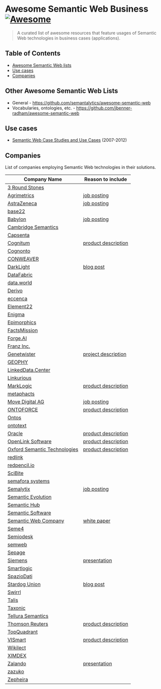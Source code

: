 # Awesome Semantic Web Business [![Awesome](https://awesome.re/badge.svg)](https://awesome.re)

> A curated list of awesome resources that feature usages of Semantic Web technologies in business cases (applications).

## Table of Contents

- [Awesome Semantic Web lists](#awesome-semantic-web-lists)
- [Use cases](#use-cases)
- [Companies](#companies)

## Other Awesome Semantic Web Lists

- General - https://github.com/semantalytics/awesome-semantic-web
- Vocabularies, ontologies, etc. - https://github.com/jbenner-radham/awesome-semantic-web

## Use cases

- [Semantic Web Case Studies and Use Cases](https://www.w3.org/2001/sw/sweo/public/UseCases/) (2007-2012)

## Companies

List of companies employing Semantic Web technologies in their solutions.

Company Name                             | Reason to include 
-----------------------------------------|-------------------
[3 Round Stones](http://3roundstones.com) |
[Agrimetrics](https://agrimetrics.co.uk) | [job posting](https://web.archive.org/web/20190320203317/https://agrimetrics.co.uk/careers/semantic-web-linked-data-scientist-at-agrimetrics)
[AstraZeneca](https://www.astrazeneca.com/) | [job posting](http://web.archive.org/web/20190503084905/https://job-search.astrazeneca.com/job/cambridge/informatician-astrazeneca-r-and-d-disease-knowledge-graph-team/7684/11393491)
[base22](http://base22.com) |
[Babylon](https://www.babylonhealth.com/) | [job posting](https://web.archive.org/web/20190503083427/https://jobs.lever.co/babylonhealth/cd7b6b1e-7efe-4f16-9d5d-0148d18af31d)
[Cambridge Semantics](https://www.cambridgesemantics.com) |
[Capsenta](https://capsenta.com) |
[Cognitum](https://www.cognitum.eu/) | [product description](https://www.cognitum.eu/semantics/Tools/SparqlExcelTools.aspx)
[Cognonto](http://cognonto.com) |
[CONWEAVER](https://www.conweaver.com) |
[DarkLight](https://www.darklight.ai) | [blog post](https://www.darklight.ai/blog/artificial-intelligence-belief-propagation-with-a-common-object-model)
[DataFabric](http://datafabric.cc) |
[data.world](https://data.world) |
[Derivo](http://derivo.de) |
[eccenca](https://www.eccenca.com) |
[Element22](http://www.element-22.com/) |
[Enigma](https://www.enigma.com) |
[Epimorphics](https://www.epimorphics.com) |
[FactsMission](https://factsmission.com) |
[Forge.AI](https://www.forge.ai) |
[Franz Inc.](https://franz.com/) |
[Genetwister](https://www.genetwister.nl) | [project description](https://www.genetwister.nl/projecten/semantic-web)
[GEOPHY](https://geophy.com) |
[LinkedData.Center](http://linkeddata.center) |
[Linkurious](https://linkurio.us) |
[MarkLogic](https://www.marklogic.com/) | [product description](https://cdn1.marklogic.com/wp-content/uploads/2018/01/Semantics-Datasheet.pdf)
[metaphacts](http://metaphacts.com) |
[Move Digital AG](https://www.movedigital.ch) | [job posting](http://web.archive.org/web/20190329184427/https://www.movedigital.ch/en/careers/ontology-engineer/)
[ONTOFORCE](https://www.ontoforce.com) | [product description](https://www.ontoforce.com/technology)
[Ontos](http://ontos.com) |
[ontotext](https://ontotext.com) |
[Oracle](https://www.oracle.com) | [product description](https://www.oracle.com/technetwork/database/options/spatialandgraph/overview/rdfsemantic-graph-1902016.html)
[OpenLink Software](https://www.openlinksw.com/) | [product description](https://virtuoso.openlinksw.com/)
[Oxford Semantic Technologies](https://www.oxfordsemantic.tech) | [product description](https://www.oxfordsemantic.tech/product)
[redlink](https://redlink.co) |
[redpencil.io](https://redpencil.io/) |
[SciBite](https://www.scibite.com/) |
[semafora systems](www.semafora-systems.com) |
[Semalytix](https://semalytix.com) | [job posting](http://web.archive.org/web/20190329184531/https://www.semalytix.com/wp-content/uploads/2019/01/jobs_software_developer_with_graph_affinity.pdf)
[Semantic Evolution](http://www.semantic-evolution.com) |
[Semantic Hub](http://www.semantic-hub.com/) |
[Semantic Software](http://semanticsoftware.com) |
[Semantic Web Company](https://semantic-web.com) | [white paper](https://www.poolparty.biz/wp-content/uploads/2017/08/IDC_Paper_How_Semantic_Technologies_Steer_Cognitive_Applications.pdf)
[Seme4](http://www.seme4.com) |
[Semiodesk](https://www.semiodesk.com) |
[semweb](https://semweb.ch) |
[Sepage](https://www.sepage.fr) |
[Siemens](https://www.siemens.com) | [presentation](https://indico.cern.ch/event/669648/contributions/2838194/attachments/1581790/2499984/CERN_Open_Lab_Technical_Workshop_-_SIEMENS_AG_-_FISHKIN_-_11-01-2018.pdf)
[Smartlogic](https://www.smartlogic.com) |
[SpazioDati](https://www.spaziodati.eu) |
[Stardog Union](https://www.stardog.com) | [blog post](https://www.stardog.com/blog/nasas-knowledge-graph/)
[Swirrl](http://www.swirrl.com) |
[Talis](https://talis.com) |
[Taxonic](https://www.taxonic.com) |
[Tellura Semantics](http://tellurasemantics.com) |
[Thomson Reuters](https://www.thomsonreuters.com) | [product description](https://permid.org/)
[TopQuadrant](https://www.topquadrant.com) |
[VISmart](http://vismart.biz) | [product description](http://ontodia.org/)
[Wikilect](https://wikilect.ru/) |
[XIMDEX](http://www.ximdex.com) |
[Zalando](http://www.zalando.com/) | [presentation](https://www.youtube.com/watch?v=1cQEWVxCJUk&list=PLxzIV5KV6zVWpidIfuuwaZzeFJFKvF0MC&index=10)
[zazuko](http://www.zazuko.com) |
[Zepheira](https://zepheira.com) |
